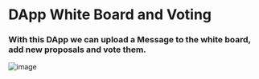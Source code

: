 # DApp White Board and Voting
### With this DApp we can upload a Message to the white board, add new proposals and vote them.

![image](https://user-images.githubusercontent.com/102038261/202920465-b29b7e22-b74e-4150-9436-3c4804b123ea.png)
